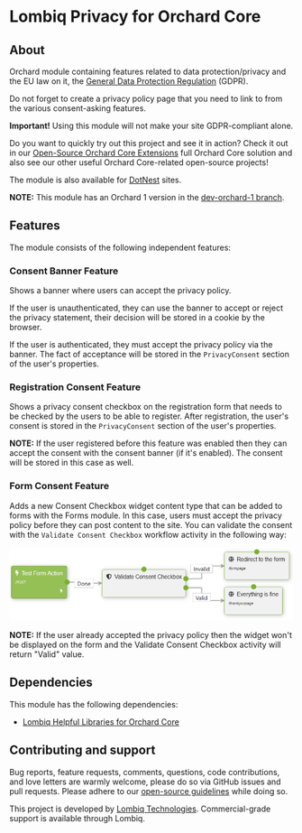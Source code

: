# Lombiq Privacy for Orchard Core



## About

Orchard module containing features related to data protection/privacy and the EU law on it, the [General Data Protection Regulation](http://eur-lex.europa.eu/legal-content/EN/TXT/?qid=1462439808430&uri=CELEX:32016R0679) (GDPR).

Do not forget to create a privacy policy page that you need to link to from the various consent-asking features.

**Important!** Using this module will not make your site GDPR-compliant alone.

Do you want to quickly try out this project and see it in action? Check it out in our [Open-Source Orchard Core Extensions](https://github.com/Lombiq/Open-Source-Orchard-Core-Extensions) full Orchard Core solution and also see our other useful Orchard Core-related open-source projects!

The module is also available for [DotNest](https://dotnest.com/) sites.

**NOTE:** This module has an Orchard 1 version in the [dev-orchard-1 branch](https://github.com/Lombiq/Orchard-Privacy/tree/dev-orchard-1).


## Features

The module consists of the following independent features:


### Consent Banner Feature

Shows a banner where users can accept the privacy policy. 

If the user is unauthenticated, they can use the banner to accept or reject the privacy statement, their decision will be stored in a cookie by the browser. 

If the user is authenticated, they must accept the privacy policy via the banner. The fact of acceptance will be stored in the `PrivacyConsent` section of the user's properties. 


### Registration Consent Feature

Shows a privacy consent checkbox on the registration form that needs to be checked by the users to be able to register. After registration, the user's consent is stored in the `PrivacyConsent` section of the user's properties.

**NOTE:** If the user registered before this feature was enabled then they can accept the consent with the consent banner (if it's enabled). The consent will be stored in this case as well. 


### Form Consent Feature

Adds a new Consent Checkbox widget content type that can be added to forms with the Forms module. In this case, users must accept the privacy policy before they can post content to the site. You can validate the consent with the `Validate Consent Checkbox` workflow activity in the following way:

![Consent Checkbox Workflow](Docs/Attachments/ConsentCheckboxWorkflow.png)

**NOTE:** If the user already accepted the privacy policy then the widget won't be displayed on the form and the Validate Consent Checkbox activity will return "Valid" value.


## Dependencies 

This module has the following dependencies:

- [Lombiq Helpful Libraries for Orchard Core](https://github.com/Lombiq/Helpful-Libraries)


## Contributing and support

Bug reports, feature requests, comments, questions, code contributions, and love letters are warmly welcome, please do so via GitHub issues and pull requests. Please adhere to our [open-source guidelines](https://lombiq.com/open-source-guidelines) while doing so.

This project is developed by [Lombiq Technologies](https://lombiq.com/). Commercial-grade support is available through Lombiq.